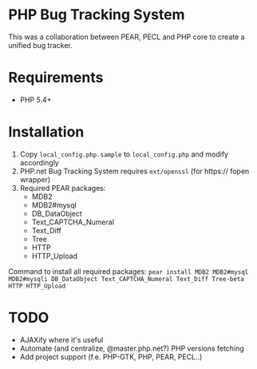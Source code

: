 PHP Bug Tracking System
=======================
This was a collaboration between PEAR, PECL and PHP core to create a unified bug tracker.

Requirements
============
- PHP 5.4+

Installation
============
1. Copy `local_config.php.sample` to `local_config.php` and modify accordingly
2. PHP.net Bug Tracking System requires `ext/openssl` (for https:// fopen wrapper)
3. Required PEAR packages:
	- MDB2
	- MDB2#mysql
	- DB_DataObject
	- Text_CAPTCHA_Numeral
	- Text_Diff
	- Tree
	- HTTP
	- HTTP_Upload

Command to install all required packages:
`pear install MDB2 MDB2#mysql MDB2#mysqli DB_DataObject Text_CAPTCHA_Numeral Text_Diff Tree-beta HTTP HTTP_Upload`

TODO
====
- AJAXify where it's useful
- Automate (and centralize, @master.php.net?) PHP versions fetching
- Add project support (f.e. PHP-GTK, PHP, PEAR, PECL..)